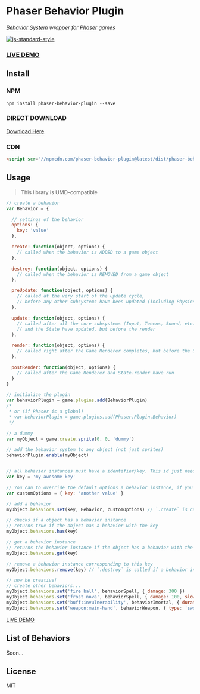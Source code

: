 # Phaser Behavior Plugin

*[Behavior System](https://github.com/luizbills/behavior-system) wrapper for [Phaser](http://phaser.io/) games*

[![js-standard-style](https://cdn.rawgit.com/feross/standard/master/badge.svg)](https://github.com/feross/standard)

### [LIVE DEMO](http://codepen.io/luizbills/pen/MKGLqZ?editors=0010)

## Install

### NPM

`npm install phaser-behavior-plugin --save`

### DIRECT DOWNLOAD

[Download Here](https://github.com/luizbills/phaser-behavior-plugin/tree/master/dist)

### CDN

```html
<script scr="//npmcdn.com/phaser-behavior-plugin@latest/dist/phaser-behavior-plugin.js"></script>
```

## Usage

> This library is UMD-compatible

```js
// create a behavior
var Behavior = {

  // settings of the behavior
  options: {
    key: 'value'
  },

  create: function(object, options) {
    // called when the behavior is ADDED to a game object
  },

  destroy: function(object, options) {
    // called when the behavior is REMOVED from a game object
  },

  preUpdate: function(object, options) {
    // called at the very start of the update cycle,
    // before any other subsystems have been updated (including Physics)
  },

  update: function(object, options) {
    // called after all the core subsystems (Input, Tweens, Sound, etc)
    // and the State have updated, but before the render
  },

  render: function(object, options) {
    // called right after the Game Renderer completes, but before the State.render
  },

  postRender: function(object, options) {
    // called after the Game Renderer and State.render have run
  }
}

// initialize the plugin
var behaviorPlugin = game.plugins.add(BehaviorPlugin)
/*
 * or (if Phaser is a global)
 * var behaviorPlugin = game.plugins.add(Phaser.Plugin.Behavior)
 */

// a dummy
var myObject = game.create.sprite(0, 0, 'dummy')

// add the behavior system to any object (not just sprites)
behaviorPlugin.enable(myObject)


// all behavior instances must have a identifier/key. This id just need to be unique.
var key = 'my awesome key' 

// You can to override the default options a behavior instance, if you want/need (optional)
var customOptions = { key: 'another value' }

// add a behavior
myObject.behaviors.set(key, Behavior, customOptions) // `.create` is called

// checks if a object has a behavior instance
// returns true if the object has a behavior with the key
myObject.behaviors.has(key)

// get a behavior instance
// returns the behavior instance if the object has a behavior with the key, otherwise `undefined`
myObject.behaviors.get(key)

// remove a behavior instance corresponding to this key
myObject.behaviors.remove(key) // `.destroy` is called if a behavior instance is removed

// now be creative!
// create other behaviors...
myObject.behaviors.set('fire ball', behaviorSpell, { damage: 300 })
myObject.behaviors.set('frost nova', behaviorSpell, { damage: 100, slow: 0.4 })
myObject.behaviors.set('buff:invulnerability', behaviorImortal, { duration: 15 })
myObject.behaviors.set('weapon:main-hand', behaviorWeapon, { type: 'sword', damage: 120 })
```

[LIVE DEMO](http://codepen.io/luizbills/pen/MKGLqZ?editors=0010)

## List of Behaviors

Soon...

<!--
| Behavior | Description |
|---|---|
| [Bullet](#) | description here |
-->

## License

MIT

